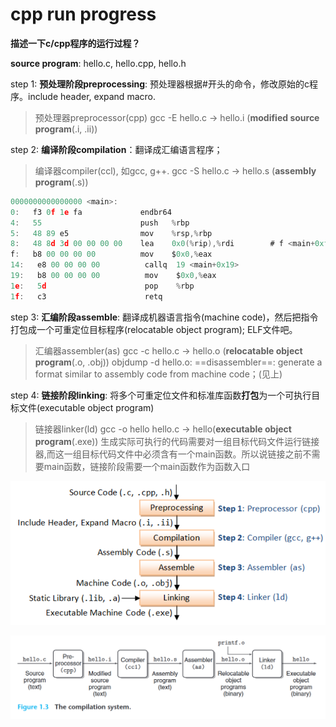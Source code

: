 # cpp run progress

**描述一下c/cpp程序的运行过程？**

**source program**: hello.c, hello.cpp, hello.h

step 1: **预处理阶段preprocessing**: 预处理器根据#开头的命令，修改原始的c程序。include header, expand macro.
> 预处理器preprocessor(cpp)
> gcc -E hello.c -> hello.i (**modified source program**(.i, .ii))

step 2: **编译阶段compilation**：翻译成汇编语言程序；
> 编译器compiler(ccl), 如gcc, g++.
> gcc -S hello.c -> hello.s (**assembly program**(.s))

```c
0000000000000000 <main>:
0:   f3 0f 1e fa             endbr64
4:   55                      push   %rbp
5:   48 89 e5                mov    %rsp,%rbp
8:   48 8d 3d 00 00 00 00    lea    0x0(%rip),%rdi        # f <main+0xf>
f:   b8 00 00 00 00          mov    $0x0,%eax
14:   e8 00 00 00 00          callq  19 <main+0x19>
19:   b8 00 00 00 00          mov    $0x0,%eax
1e:   5d                      pop    %rbp
1f:   c3                      retq
```

step 3: **汇编阶段assemble**: 翻译成机器语言指令(machine code)，然后把指令打包成一个可重定位目标程序(relocatable object program); ELF文件吧。
> 汇编器assembler(as)
> gcc -c hello.c -> hello.o (**relocatable object program**(.o, .obj))
> objdump -d hello.o: ==disassembler==: generate a format similar to assembly code from machine code；(见上)

step 4: **链接阶段linking**: 将多个可重定位文件和标准库函数**打包**为一个可执行目标文件(executable object program)
> 链接器linker(ld)
> gcc -o hello hello.c -> hello(**executable object program**(.exe))
> 生成实际可执行的代码需要对一组目标代码文件运行链接器,而这一组目标代码文件中必须含有一个main函数。所以说链接之前不需要main函数，链接阶段需要一个main函数作为函数入口

![picture 0](../images/7fcf14f0f361dca080e67f3d423f4dce08daf4ef844f3fc2cd9a83c20221c485.png)  

![picture 1](../images/1def4e80495eb4cf824ee31c0e4ec231bec3a425c03f24c89c65b0b3a93ac716.png)  
